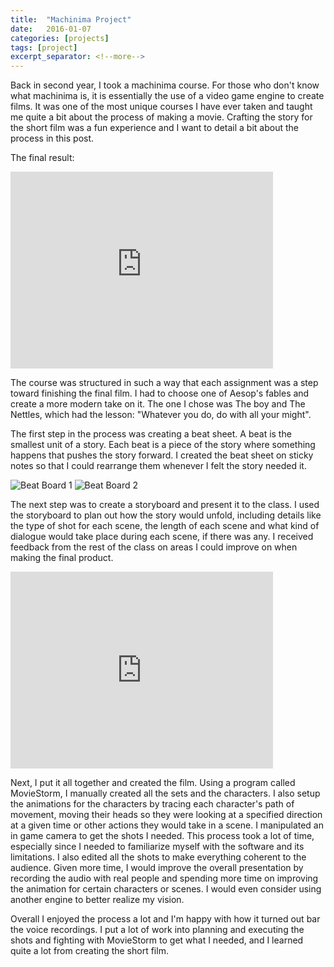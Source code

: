 ```yaml
---
title:  "Machinima Project"
date:   2016-01-07
categories: [projects]
tags: [project]
excerpt_separator: <!--more-->
---
```


Back in second year, I took a machinima course. For those who don't know what machinima is, it is essentially the use of a video game engine to create films. It was one of the most unique courses I have ever taken and taught me quite a bit about the process of making a movie. Crafting the story for the short film was a fun experience <!--more-->and I want to detail a bit about the process in this post.

The final result:

<iframe width="420" height="315" src="https://www.youtube.com/embed/s9jhM2fUT2c" frameborder="0" allowfullscreen></iframe>


The course was structured in such a way that each assignment was a step toward finishing the final film. I had to choose one of Aesop's fables and create a more modern take on it. The one I chose was The boy and The Nettles, which had the lesson: "Whatever you do, do with all your might".

The first step in the process was creating a beat sheet. A beat is the smallest unit of a story. Each beat is a piece of the story where something happens that pushes the story forward. I created the beat sheet on sticky notes so that I could rearrange them whenever I felt the story needed it. 

<img class="image_med" src="{{ site.baseurl }}images/machinima_images/BeatBoard-1.jpg?raw=true" title="Beat Board 1" alt="Beat Board 1">
<img class="image_med" src="{{ site.baseurl }}images/machinima_images/BeatBoard-2.jpg?raw=true" title="Beat Board 2" alt="Beat Board 2">

The next step was to create a storyboard and present it to the class. I used the storyboard to plan out how the story would unfold, including details like the type of shot for each scene, the length of each scene and what kind of dialogue would take place during each scene, if there was any. I received feedback from the rest of the class on areas I could improve on when making the final product. 


<iframe width="420" height="315" src="https://youtube.com/embed/alZraPJQG0g" frameborder="0" allowfullscreen></iframe>


Next, I put it all together and created the film. Using a program called MovieStorm, I manually created all the sets and the characters. I also setup the animations for the characters by tracing each character's path of movement, moving their heads so they were looking at a specified direction at a given time or other actions they would take in a scene. I manipulated an in game camera to get the shots I needed. This process took a lot of time, especially since I needed to familiarize myself with the software and its limitations. I also edited all the shots to make everything coherent to the audience. Given more time, I would improve the overall presentation by recording the audio with real people and spending more time on improving the animation for certain characters or scenes. I would even consider using another engine to better realize my vision.


Overall I enjoyed the process a lot and I'm happy with how it turned out bar the voice recordings. I put a lot of work into planning and executing the shots and fighting with MovieStorm to get what I needed, and I learned quite a lot from creating the short film.